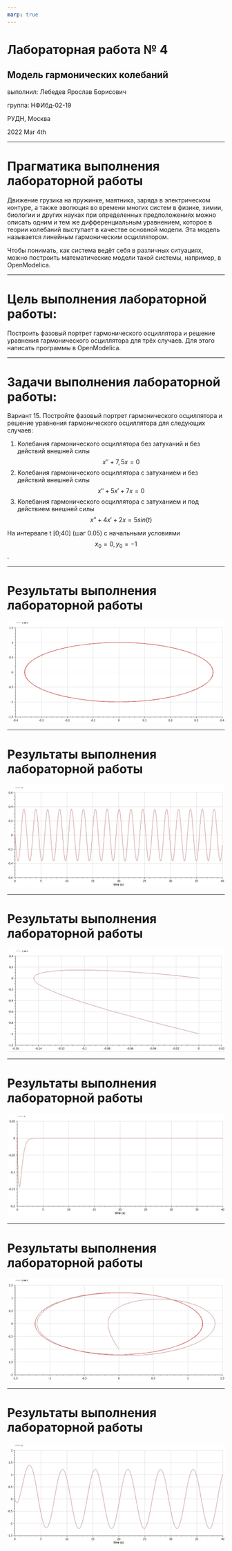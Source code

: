 ```yaml
---
marp: true
---
```


# Лабораторная работа № 4
## Модель гармонических колебаний

выполнил: Лебедев Ярослав Борисович

группа:  НФИбд-02-19

РУДН, Москва

2022 Mar 4th

---

# Прагматика выполнения лабораторной работы
Движение грузика на пружинке, маятника, заряда в электрическом контуре, а также эволюция во времени многих систем в физике, химии, биологии и других науках при определенных предположениях можно описать одним и тем же дифференциальным уравнением, которое в теории колебаний выступает в качестве основной модели. Эта модель называется линейным гармоническим осциллятором.

Чтобы понимать, как система ведёт себя в различных ситуациях, можно построить математические модели такой системы, например, в OpenModelica.

---

# Цель выполнения лабораторной работы:
Построить фазовый портрет гармонического осциллятора и решение уравнения гармонического осциллятора для трёх случаев. Для этого написать программы в OpenModelica.

---

# Задачи выполнения лабораторной работы:
Вариант 15. Постройте фазовый портрет гармонического осциллятора и решение уравнения
гармонического осциллятора для следующих случаев:

1. Колебания гармонического осциллятора без затуханий и без действий внешней силы $$x''+7,5x=0$$
2. Колебания гармонического осциллятора c затуханием и без действий внешней силы $$x''+5x'+7x=0$$
3. Колебания гармонического осциллятора c затуханием и под действием внешней силы $$x''+4x'+2x=5sin(t)$$

На интервале t [0;40] (шаг 0.05) с начальными условиями $$x_0=0, y_0=-1$$.

---

# Результаты выполнения лабораторной работы
![Фазовый портрет гармонического осциллятора для первого случая](images/9.jpg "Фазовый портрет гармонического осциллятора для первого случая")

---

# Результаты выполнения лабораторной работы
![Решение уравнения гармонического осциллятора для первого случая](images/10.jpg "Решение уравнения гармонического осциллятора для первого случая")

---

# Результаты выполнения лабораторной работы

![Фазовый портрет гармонического осциллятора для второго случая](images/11.jpg "Фазовый портрет гармонического осциллятора для второго случая")

---

# Результаты выполнения лабораторной работы

![Решение уравнения гармонического осциллятора для второго случая](images/12.jpg "Решение уравнения гармонического осциллятора для второго случая")

---

# Результаты выполнения лабораторной работы

![Фазовый портрет гармонического осциллятора для третьего случая](images/13.jpg "Фазовый портрет гармонического осциллятора для третьего случая")

---

# Результаты выполнения лабораторной работы

![Решение уравнения гармонического осциллятора для третьего случая](images/14.jpg "Решение уравнения гармонического осциллятора для третьего случая")


